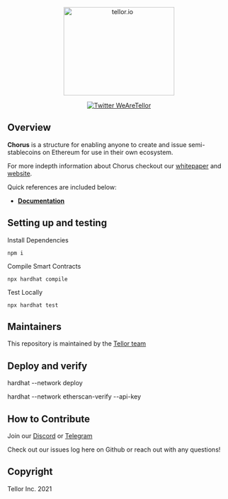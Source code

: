 <p align="center">
  <a href='https://www.tellor.io/'>
    <img src= 'https://raw.githubusercontent.com/tellor-io/chorus/master/frontend/public/apple-touch-icon.png' width="250" height="200" alt='tellor.io' />
  </a>
</p>

<p align="center">
  <a href='https://twitter.com/WeAreTellor'>
    <img src= 'https://img.shields.io/twitter/url/http/shields.io.svg?style=social' alt='Twitter WeAreTellor' />
  </a> 
</p>


## Overview <a name="overview"> </a>  

<b>Chorus</b> is a structure for enabling anyone to create and issue semi-stablecoins on Ethereum for use in their own ecosystem.

For more indepth information about Chorus checkout our [whitepaper](https://docs.tellor.io/chorus/whitepaper) and [website](https://chorus.tellor.io/). 

Quick references are included below: 

* <b> [Documentation](https://docs.tellor.io/chorus/)</b>


## Setting up and testing

Install Dependencies
```
npm i
```
Compile Smart Contracts
```
npx hardhat compile
```

Test Locally
```
npx hardhat test
```

## Maintainers <a name="maintainers"> </a> 
This repository is maintained by the [Tellor team](https://github.com/orgs/tellor-io/people)

## Deploy and verify

hardhat --network <networkName> deploy

hardhat --network <networkName> etherscan-verify --api-key <api-key>

## How to Contribute<a name="how2contribute"> </a>  
Join our [Discord](https://discord.gg/zFcM3G) or [Telegram](https://t.me/tellor)

Check out our issues log here on Github or reach out with any questions! 

## Copyright

Tellor Inc. 2021
